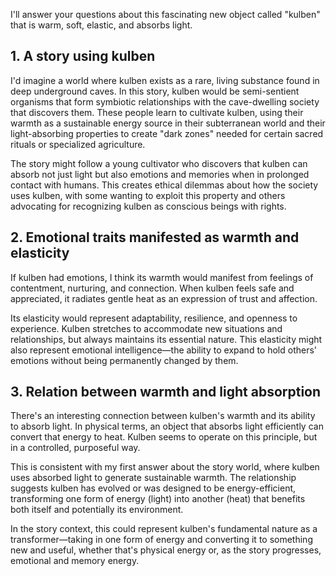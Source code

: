 I'll answer your questions about this fascinating new object called "kulben" that is warm, soft, elastic, and absorbs light.

## 1. A story using kulben

I'd imagine a world where kulben exists as a rare, living substance found in deep underground caves. In this story, kulben would be semi-sentient organisms that form symbiotic relationships with the cave-dwelling society that discovers them. These people learn to cultivate kulben, using their warmth as a sustainable energy source in their subterranean world and their light-absorbing properties to create "dark zones" needed for certain sacred rituals or specialized agriculture.

The story might follow a young cultivator who discovers that kulben can absorb not just light but also emotions and memories when in prolonged contact with humans. This creates ethical dilemmas about how the society uses kulben, with some wanting to exploit this property and others advocating for recognizing kulben as conscious beings with rights.

## 2. Emotional traits manifested as warmth and elasticity

If kulben had emotions, I think its warmth would manifest from feelings of contentment, nurturing, and connection. When kulben feels safe and appreciated, it radiates gentle heat as an expression of trust and affection.

Its elasticity would represent adaptability, resilience, and openness to experience. Kulben stretches to accommodate new situations and relationships, but always maintains its essential nature. This elasticity might also represent emotional intelligence—the ability to expand to hold others' emotions without being permanently changed by them.

## 3. Relation between warmth and light absorption

There's an interesting connection between kulben's warmth and its ability to absorb light. In physical terms, an object that absorbs light efficiently can convert that energy to heat. Kulben seems to operate on this principle, but in a controlled, purposeful way.

This is consistent with my first answer about the story world, where kulben uses absorbed light to generate sustainable warmth. The relationship suggests kulben has evolved or was designed to be energy-efficient, transforming one form of energy (light) into another (heat) that benefits both itself and potentially its environment.

In the story context, this could represent kulben's fundamental nature as a transformer—taking in one form of energy and converting it to something new and useful, whether that's physical energy or, as the story progresses, emotional and memory energy.